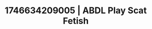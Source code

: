 ---
categories:
- Erotic vulnerability
- Cinematic erotica
- AI-generated
- Wet skin
- ASMR
- Soft domination
- Cosplay
- Creative kink
image: /assets/images/1746634209005.jpg
layout: post
seo:
  description: Featured content with premium Scat Fetish, ABDL Play. HD images available.
  keywords: Scat Fetish, ABDL Play
  og_image: /assets/images/1746634209005.jpg
  schema_type: VisualArtwork
tags:
- ABDL Play
- '#1746634209005'
- Scat Fetish
title: 1746634209005 | ABDL Play Scat Fetish
---